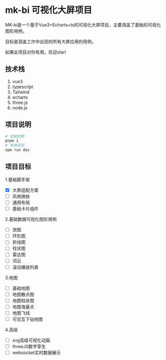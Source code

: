 # mk-bi 可视化大屏项目

MK-bi是一个基于Vue3+Echarts+ts的可视化大屏项目，主要涵盖了基础的可视化图形用例。

目标是涵盖工作中出现的所有大屏应用的用例。

如果此项目对你有用，欢迎star!

## 技术栈

1.  vue3
2.  typescript
3.  Tailwind
4.  echarts
5.  three.js
6.  node.js

## 项目说明

```bash
# 安装依赖
pnpm i
# 本地项目
npm run dev
```

## 项目目标

1.基础脚手架

-   [x] 大屏适配方案
-   [ ] 风格换肤
-   [ ] 通用布局
-   [ ] 基础卡片组件

2.基础数据可视化图形用例

-   [ ] 饼图
-   [ ] 环形图
-   [ ] 折线图
-   [ ] 柱状图
-   [ ] 雷达图
-   [ ] 词云
-   [ ] 滚动播放列表

3.地图

-   [ ] 基础地图
-   [ ] 地图散点图
-   [ ] 地图柱状图
-   [ ] 地图海量点
-   [ ] 地图飞线
-   [ ] 可交互下钻地图

4.高级

-   [ ] svg高级可视化动画
-   [ ] threeJS数字孪生
-   [ ] websocket实时数据展示